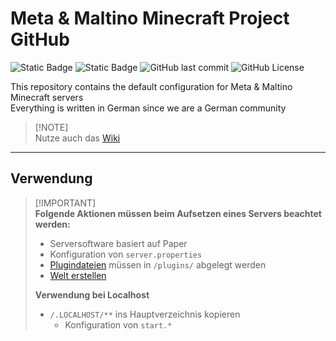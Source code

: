 # Meta & Maltino Minecraft Project GitHub
![Static Badge](https://img.shields.io/badge/Server%20files-Type?label=Type&labelColor=282c2c&color=F0B132) ![Static Badge](https://img.shields.io/badge/Paper-Framework?label=Framework&labelColor=282c2c&color=00A8FC) ![GitHub last commit](https://img.shields.io/github/last-commit/Blazes-Meta/meta-maltino-minecraft-server?logo=github&label=Latest%20Development&labelColor=282c2c&color=248046) ![GitHub License](https://img.shields.io/github/license/Blazes-Meta/meta-maltino-minecraft-server?label=License&labelColor=282c2c)

This repository contains the default configuration for Meta & Maltino Minecraft servers  
Everything is written in German since we are a German community

> [!NOTE]\
> Nutze auch das [Wiki](https://github.com/Blazes-Meta/meta-maltino-minecraft-server/wiki)

---
## Verwendung
> [!IMPORTANT]\
> **Folgende Aktionen müssen beim Aufsetzen eines Servers beachtet werden:**  
> * Serversoftware basiert auf Paper
> * Konfiguration von `server.properties`
> * [Plugindateien](https://github.com/Blazes-Meta/meta-maltino-minecraft-server/wiki/Plugins,-Datapacks) müssen in `/plugins/` abgelegt werden
> * [Welt erstellen](https://github.com/Blazes-Meta/meta-maltino-minecraft-server/wiki/Welt-erstellen)
> 
> **Verwendung bei Localhost**
> * `/.LOCALHOST/**` ins Hauptverzeichnis kopieren
>   * Konfiguration von `start.*`
